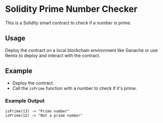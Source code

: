 # Solidity Prime Number Checker

This is a Solidity smart contract to check if a number is prime.

## Usage

Deploy the contract on a local blockchain environment like Ganache or use Remix to deploy and interact with the contract.

## Example

- Deploy the contract.
- Call the `isPrime` function with a number to check if it's prime.

### Example Output

```solidity
isPrime(13) -> "Prime number"
isPrime(12) -> "Not a prime number"
